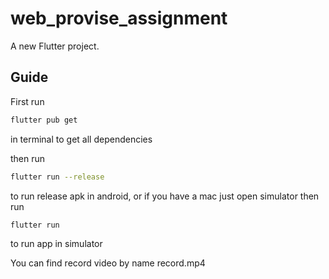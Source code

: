 # web_provise_assignment

A new Flutter project.

## Guide

First run 
```bash
flutter pub get
```
in terminal to get all dependencies


then run 

```bash
flutter run --release
```

to run release apk in android, or if you have a mac just open simulator then run 
```bash
flutter run 
```
to run app in simulator

You can find record video by name record.mp4